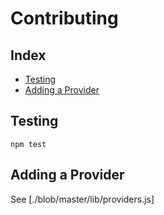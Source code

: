 # Contributing

## Index
<!-- MarkdownTOC -->

- [Testing](#testing)
- [Adding a Provider](#adding-a-provider)

<!-- /MarkdownTOC -->

## Testing

```
npm test
```

## Adding a Provider

See [./blob/master/lib/providers.js]
